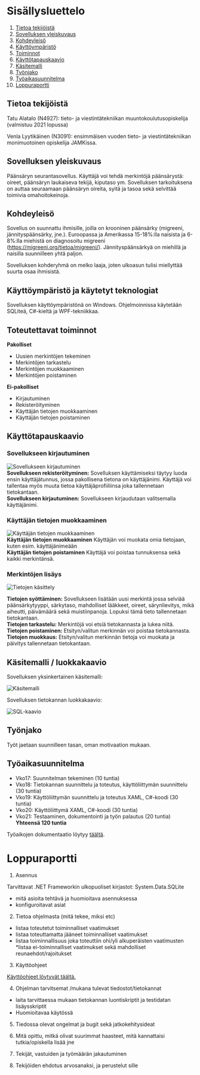 # Sisällysluettelo
1. [Tietoa tekijöistä](#tietoa)
2. [Sovelluksen yleiskuvaus](#kuvaus)
3. [Kohdeyleisö](#kohde)
4. [Käyttöympäristö](#ympäristö)
5. [Toiminnot](#toiminnot)
6. [Käyttötapauskaavio](#usecase)
7. [Käsitemalli](#käsitemalli)
8. [Työnjako](#työnjako)
9. [Työaikasuunnitelma](#työaikasuunnitelma)
10. [Loppuraportti](#loppuraportti)

<a name="tietoa"></a>
## Tietoa tekijöistä
Tatu Alatalo (N4927): tieto- ja viestintätekniikan muuntokoulutusopiskelija (valmistuu 2021 lopussa)

Venla Lyytikäinen (N3091): ensimmäisen vuoden tieto- ja viestintätekniikan monimuotoinen opiskelija JAMKissa.


<a name="kuvaus"></a>
## Sovelluksen yleiskuvaus
Päänsäryn seurantasovellus. Käyttäjä voi tehdä merkintöjä päänsärystä: oireet, päänsäryn laukaiseva tekijä, kiputaso ym. Sovelluksen tarkoituksena on auttaa seuraamaan päänsäryn oireita, syitä ja tasoa sekä selvittää toimivia omahoitokeinoja.


<a name="kohde"></a>
## Kohdeyleisö
Sovellus on suunnattu ihmisille, joilla on krooninen päänsärky (migreeni, jännityspäänsärky, jne.). Euroopassa ja Amerikassa 15-18%:lla naisista ja 6-8%:lla miehistä on diagnosoitu migreeni (https://migreeni.org/tietoa/migreeni/).  Jännityspäänsärkyä on miehillä ja naisilla suunnilleen yhtä paljon.

Sovelluksen kohderyhmä on melko laaja, joten ulkoasun tulisi miellyttää suurta osaa ihmisistä.


<a name="ympäristö"></a>
## Käyttöympäristö ja käytetyt teknologiat
Sovelluksen käyttöympäristönä on Windows. Ohjelmoinnissa käytetään SQLiteä, C#-kieltä ja WPF-tekniikkaa.

<a name="toiminnot"></a>
## Toteutettavat toiminnot

**Pakolliset**
* Uusien merkintöjen tekeminen
* Merkintöjen tarkastelu
* Merkintöjen muokkaaminen
* Merkintöjen poistaminen

**Ei-pakolliset**
* Kirjautuminen
* Rekisteröityminen
* Käyttäjän tietojen muokkaaminen
* Käyttäjän tietojen poistaminen

<a name="usecase"></a>
## Käyttötapauskaavio

### Sovellukseen kirjautuminen

![Sovellukseen kirjautuminen](https://gitlab.labranet.jamk.fi/N3091/headachetracker/-/raw/master/kuvat/usecase_register_login.jpg "Sovellukseen kirjautuminen")  
**Sovellukseen rekisteröityminen:** Sovelluksen käyttämiseksi täytyy luoda ensin käyttäjätunnus, jossa pakollisena tietona on käyttäjänimi. Käyttäjä voi tallentaa myös muuta tietoa käyttäjäprofiiliinsa joka tallennetaan tietokantaan.  
**Sovellukseen kirjautuminen:** Sovellukseen kirjaudutaan valitsemalla käyttäjänimi.  

### Käyttäjän tietojen muokkaaminen

![Käyttäjän tietojen muokkaaminen](https://gitlab.labranet.jamk.fi/N3091/headachetracker/-/raw/master/kuvat/usecase_edit_delete_user.png "Käyttäjän tietojen muokkaaminen")  
**Käyttäjän tietojen muokkaaminen** Käyttäjän voi muokata omia tietojaan, kuten esim. käyttäjänimeään  
**Käyttäjän tietojen poistaminen** Käyttäjä voi poistaa tunnuksensa sekä kaikki merkintänsä.

### Merkintöjen lisäys

![Tietojen käsittely](https://gitlab.labranet.jamk.fi/N3091/headachetracker/-/raw/master/kuvat/usecases.jpg "Tietojen käsittely")

**Tietojen syöttäminen:**   Sovellukseen lisätään uusi merkintä jossa selviää päänsärkytyyppi, särkytaso, mahdolliset lääkkeet, oireet, särynlievitys, 
mikä aiheutti, päivämäärä sekä muistiinpanoja. Lopuksi tämä tieto tallennetaan tietokantaan.  
**Tietojen tarkastelu:**    Merkintöjä voi etsiä tietokannasta ja lukea niitä.  
**Tietojen poistaminen:**   Etsityn/valitun merkinnän voi poistaa tietokannasta.  
**Tietojen muokkaus:**      Etsityn/valitun merkinnän tietoja voi muokata ja päivitys tallennetaan tietokantaan.  

<a name="käsitemalli"></a>
## Käsitemalli / luokkakaavio

Sovelluksen yksinkertainen käsitemalli:


![Käsitemalli](https://gitlab.labranet.jamk.fi/N3091/headachetracker/-/raw/master/kuvat/kasitemalli.jpg "Käsitemalli")

Sovelluksen tietokannan luokkakaavio:


![SQL-kaavio](https://gitlab.labranet.jamk.fi/N3091/headachetracker/-/raw/master/kuvat/SQL_classdiagram.jpg "SQL-kaavio")

<a name="työnjako"></a>
## Työnjako
Työt jaetaan suunnilleen tasan, oman motivaation mukaan. 

<a name="työaikasuunnitelma"></a>
## Työaikasuunnitelma
*  Vko17: Suunnitelman tekeminen (10 tuntia)
*  Vko18: Tietokannan suunnittelu ja toteutus, käyttöliittymän suunnittelu (30 tuntia)
*  Vko19: Käyttöliittymän suunnittelu ja toteutus XAML, C#-koodi (30 tuntia)
*  Vko20: Käyttöliittymä XAML, C#-koodi (30 tuntia)
*  Vko21: Testaaminen, dokumentointi ja työn palautus (20 tuntia)  
**Yhteensä 120 tuntia**

Työaikojen dokumentaatio löytyy [täältä](https://gitlab.labranet.jamk.fi/N3091/headachetracker/-/blob/master/Docs/tyotunnit.md).

<a name="loppuraportti"></a>
# Loppuraportti

1. Asennus

Tarvittavat .NET Frameworkin ulkopuoliset kirjastot:
System.Data.SQLite


* mitä asioita tehtävä ja huomioitava asennuksessa
* konfiguroitavat asiat


2. Tietoa ohjelmasta (mitä tekee, miksi etc)

* listaa toteutetut toiminnalliset vaatimukset
* listaa toteuttamatta jääneet toiminnalliset vaatimukset
* listaa toiminnallisuus joka toteuttiin ohi/yli alkuperäisten vaatimusten
*listaa ei-toiminnalliset vaatimukset sekä mahdolliset reunaehdot/rajoitukset


3. Käyttöohjeet


[Käyttöohjeet löytyvät täältä.](https://gitlab.labranet.jamk.fi/N3091/headachetracker/-/blob/master/Docs/kayttoohjeet.md)


4. Ohjelman tarvitsemat /mukana tulevat tiedostot/tietokannat
* laita tarvittaessa mukaan tietokannan luontiskriptit ja testidatan lisäysskriptit
* Huomioitavaa käytössä


5. Tiedossa olevat ongelmat ja bugit sekä jatkokehitysideat

6. Mitä opittu, mitkä olivat suurimmat haasteet, mitä kannattaisi tutkia/opiskella lisää jne

7. Tekijät, vastuiden ja työmäärän jakautuminen

8. Tekijöiden ehdotus arvosanaksi, ja perustelut sille
